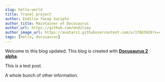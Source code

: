 ```yaml
---
slug: hello-world
title: Travel project
author: Endilie Yacop Sucipto
author_title: Maintainer of Docusaurus
author_url: https://github.com/endiliey
author_image_url: https://avatars1.githubusercontent.com/u/17883920?s=460&v=4
tags: [hello, docusaurus]
---
```


Welcome to this blog updated. This blog is created with [**Docusaurus 2 alpha**](https://docusaurus.io/).

<!--truncate-->

This is a test post.

A whole bunch of other information.
